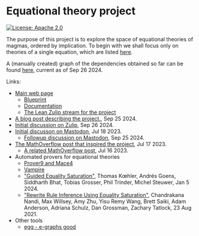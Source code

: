 # Equational theory project

[![License: Apache 2.0](https://img.shields.io/badge/License-Apache_2.0-lightblue.svg)](https://opensource.org/licenses/Apache-2.0)

The purpose of this project is to explore the space of equational theories of magmas, ordered by implication.  To begin with we shall focus only on theories of a single equation, which are listed [here](https://github.com/teorth/equational_theories/blob/main/scripts/equations.txt).

A (manually created) graph of the dependencies obtained so far can be found [here](images/implications.png), current as of Sep 26 2024.

Links:

- [Main web page](https://teorth.github.io/equational_theories/)
    - [Blueprint](https://teorth.github.io/equational_theories/blueprint/)
    - [Documentation](https://teorth.github.io/equational_theories/docs/)
    - [The Lean Zulip stream for the project](https://leanprover.zulipchat.com/#narrow/stream/458659-Equational/)
- [A blog post describing the project.](https://terrytao.wordpress.com/2024/09/25/a-pilot-project-in-universal-algebra-to-explore-new-ways-to-collaborate-and-use-machine-assistance/), Sep 25 2024.
- [Initial discussion on Zulip](https://leanprover.zulipchat.com/#narrow/stream/113488-general/topic/Proposing.20a.20universal.20algebra.20exploration.20using.20Lean), Sep 26 2024.
- [Initial discusson on Mastodon](https://mathstodon.xyz/@tao/110736805384878353), Jul 18 2023.
    - [Followup discussion on Mastodon](https://mathstodon.xyz/deck/@tao/113201989529992957), Sep 25 2024.
- [The MathOverflow post that inspired the project](https://mathoverflow.net/questions/450930/is-there-an-identity-between-the-associative-identity-and-the-constant-identity), Jul 17 2023.
    - [A related MathOverflow post](https://mathoverflow.net/questions/450890/is-there-an-identity-between-the-commutative-identity-and-the-constant-identity), Jul 16 2023.
- Automated provers for equational theories
    - [Prover9 and Mace4](https://www.cs.unm.edu/~mccune/prover9/)
    - [Vampire](https://en.wikipedia.org/wiki/Vampire_(theorem_prover))
    - ["Guided Equality Saturation"](https://dl.acm.org/doi/10.1145/3632900), Thomas Kœhler, Andrés Goens, Siddharth Bhat, Tobias Grosser, Phil Trinder, Michel Steuwer, Jan 5 2024.
    - ["Rewrite Rule Inference Using Equality Saturation"](https://arxiv.org/abs/2108.10436), Chandrakana Nandi, Max Willsey, Amy Zhu, Yisu Remy Wang, Brett Saiki, Adam Anderson, Adriana Schulz, Dan Grossman, Zachary Tatlock, 23 Aug 2021.
- Other tools
    - [egg - e-graphs good](https://egraphs-good.github.io/)
